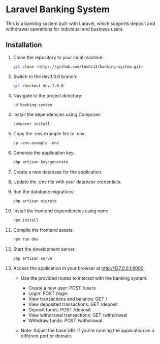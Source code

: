 # Laravel Banking System

This is a banking system built with Laravel, which supports deposit and withdrawal operations for individual and business users.

## Installation

1. Clone the repository to your local machine:

   ```bash
   git clone <https://github.com/touhi13/banking-system.git>

2. Switch to the dev.1.0.0 branch:

    ```bash
    git checkout dev.1.0.0

3. Navigate to the project directory:

    ```bash
    cd banking-system

4. Install the dependencies using Composer:

    ```bash
    composer install

5. Copy the .env.example file to .env:

    ```bash
    cp .env.example .env

6. Generate the application key:

    ```bash
    php artisan key:generate

7. Create a new database for the application.

8. Update the .env file with your database credentials.

9. Run the database migrations:

    ```bash
    php artisan migrate

10. Install the frontend dependencies using npm:

    ```bash
    npm install

11. Compile the frontend assets:

    ```bash
    npm run dev

12. Start the development server:

    ```bash
    php artisan serve

13. Access the application in your browser at http://127.0.0.1:8000.

    * Use the provided routes to interact with the banking system:

        * Create a new user: POST /users
        * Login: POST /login
        * View transactions and balance: GET /
        * View deposited transactions: GET /deposit
        * Deposit funds: POST /deposit
        * View withdrawal transactions: GET /withdrawal
        * Withdraw funds: POST /withdrawal
    * Note: Adjust the base URL if you're running the application on a different port or domain.